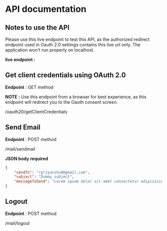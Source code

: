 # API documentation

## Notes to use the API

Please use this live endpoint to test this API, as the authorized redirect endpoint used in Oauth 2.0 settings contains this live url only. The application won't run properly on localhost.

**live endpoint :** 

## Get client credentials using OAuth 2.0

**Endpoint** : GET method

**NOTE :** Use this endpoint from a browser for best experience, as this endpoint will redirect you to the Oauth consent screen.

/oauth20/getClientCredentials


## Send Email

**Endpoint** : POST method

/mail/sendmail

**JSON body required**

```json
{
    "sendTo": "rpriyanshu9@gmail.com",
    "subject": "Dummy subject",
    "messageToSend": "Lorem ipsum dolor sit amet consectetur adipisicing elit. Distinctio modi sed tempora ipsa error minus veritatis eos est in saepe."
}
```

## Logout

**Endpoint** : POST method

/mail/logout
